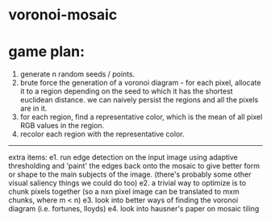 # voronoi-mosaic

# game plan:
1. generate n random seeds / points.
2. brute force the generation of a voronoi diagram - for each pixel, allocate it to a region depending on the seed to which it has the shortest euclidean distance. we can naively persist the regions and all the pixels are in it.
3. for each region, find a representative color, which is the mean of all pixel RGB values in the region.
4. recolor each region with the representative color.
----
extra items:
e1. run edge detection on the input image using adaptive thresholding and 'paint' the edges back onto the mosaic to give better form or shape to the main subjects of the image.
(there's probably some other visual saliency things we could do too)
e2. a trivial way to optimize is to chunk pixels together (so a nxn pixel image can be translated to mxm chunks, where m < n)
e3. look into better ways of finding the voronoi diagram (i.e. fortunes, lloyds)
e4. look into hausner's paper on mosaic tiling
